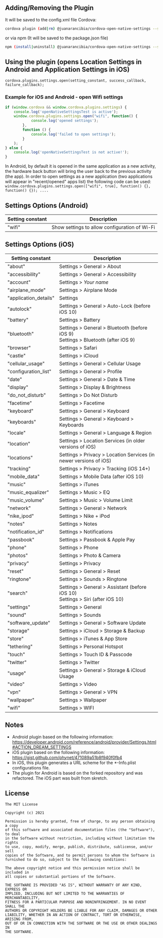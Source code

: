## Adding/Removing the Plugin
It will be saved to the config.xml file
Cordova:

```bash
cordova plugin (add|rm) @juanarancibia/cordova-open-native-settings --save
```

or via npm (It will be saved to the package.json file)

```bash
npm (install|uninstall) @juanarancibia/cordova-open-native-settings --save
```

## Using the plugin (opens Location Settings in Android and Application Settings in iOS)

```
cordova.plugins.settings.open(setting_constant, success_callback, failure_callback);
```

### Example for iOS and Android - open Wifi settings

```js
if (window.cordova && window.cordova.plugins.settings) {
    console.log('openNativeSettingsTest is active');
    window.cordova.plugins.settings.open("wifi", function() {
            console.log('opened settings');
        },
        function () {
            console.log('failed to open settings');
        }
    );
} else {
    console.log('openNativeSettingsTest is not active!');
}
```

In Android, by default it is opened in the same application as a new activity, the hardware back button will bring the user back to the previous activity (the app). In order to open settings as a new application (two applications will appear in "recent/opened" apps list) the following code can be used:
`window.cordova.plugins.settings.open(["wifi", true], function() {}, function() {}); ....`

## Settings Options (Android)

Setting constant | Description
-----------------|------------
"wifi" | Show settings to allow configuration of Wi-Fi


## Settings Options (iOS)

Setting constant | Description
-----------------|------------
"about" | Settings > General > About
"accessibility" | Settings > General > Accessibility
"account" | Settings > _Your name_
"airplane_mode" | Settings > Airplane Mode
"application_details" | Settings
"autolock" | Settings > General > Auto-Lock (before iOS 10)
"battery" | Settings > Battery
"bluetooth" | Settings > General > Bluetooth (before iOS 9)<br>Settings > Bluetooth (after iOS 9)
"browser" | Settings > Safari
"castle" | Settings > iCloud
"cellular_usage" | Settings > General > Cellular Usage
"configuration_list" | Settings > General > Profile
"date" | Settings > General > Date & Time
"display" | Settings > Display & Brightness
"do_not_disturb" | Settings > Do Not Disturb
"facetime" | Settings > Facetime
"keyboard" | Settings > General > Keyboard
"keyboards" | Settings > General > Keyboard > Keyboards
"locale" | Settings > General > Language & Region
"location" | Settings > Location Services (in older versions of iOS)
"locations" | Settings > Privacy > Location Services (in newer versions of iOS)
"tracking" | Settings > Privacy > Tracking (iOS 14+)
"mobile_data" | Settings > Mobile Data (after iOS 10)
"music" | Settings > iTunes
"music_equalizer" | Settings > Music > EQ
"music_volume" | Settings > Music > Volume Limit
"network" | Settings > General > Network
"nike_ipod" | Settings > Nike + iPod
"notes" | Settings > Notes
"notification_id" | Settings > Notifications
"passbook" | Settings > Passbook & Apple Pay
"phone" | Settings > Phone
"photos" | Settings > Photo & Camera
"privacy" | Settings > Privacy
"reset" | Settings > General > Reset
"ringtone" | Settings > Sounds > Ringtone
"search" | Settings > General > Assistant (before iOS 10)<br>Settings > Siri (after iOS 10)
"settings" | Settings > General
"sound" | Settings > Sounds
"software_update" | Settings > General > Software Update
"storage" | Settings > iCloud > Storage & Backup
"store" | Settings > iTunes & App Store
"tethering" | Settings > Personal Hotspot
"touch" | Settings > Touch ID & Passcode
"twitter" | Settings > Twitter
"usage" | Settings > General > Storage & iCloud Usage
"video" | Settings > Video
"vpn" | Settings > General > VPN
"wallpaper" | Settings > Wallpaper
"wifi" | Settings > WIFI

## Notes
* Android plugin based on the following information: https://developer.android.com/reference/android/provider/Settings.html#ACTION_DREAM_SETTINGS
* iOS plugin based on the following information: https://gist.github.com/phynet/471089a51b8f940f0fb4
* In iOS, this plugin generates a URL scheme for the *-Info.plist configurations file.
* The plugin for Android is based on the forked repository and was refactored. The iOS part was built from skretch.

## License
```
The MIT License

Copyright (c) 2021

Permission is hereby granted, free of charge, to any person obtaining a copy
of this software and associated documentation files (the "Software"), to deal
in the Software without restriction, including without limitation the rights
to use, copy, modify, merge, publish, distribute, sublicense, and/or sell
copies of the Software, and to permit persons to whom the Software is
furnished to do so, subject to the following conditions:

The above copyright notice and this permission notice shall be included in
all copies or substantial portions of the Software.

THE SOFTWARE IS PROVIDED "AS IS", WITHOUT WARRANTY OF ANY KIND, EXPRESS OR
IMPLIED, INCLUDING BUT NOT LIMITED TO THE WARRANTIES OF MERCHANTABILITY,
FITNESS FOR A PARTICULAR PURPOSE AND NONINFRINGEMENT. IN NO EVENT SHALL THE
AUTHORS OR COPYRIGHT HOLDERS BE LIABLE FOR ANY CLAIM, DAMAGES OR OTHER
LIABILITY, WHETHER IN AN ACTION OF CONTRACT, TORT OR OTHERWISE, ARISING FROM,
OUT OF OR IN CONNECTION WITH THE SOFTWARE OR THE USE OR OTHER DEALINGS IN
THE SOFTWARE.
```
